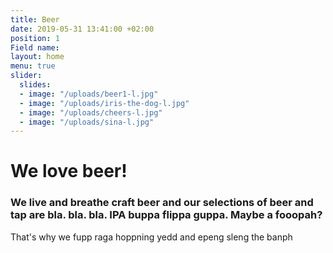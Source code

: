 ```yaml
---
title: Beer
date: 2019-05-31 13:41:00 +02:00
position: 1
Field name: 
layout: home
menu: true
slider:
  slides:
  - image: "/uploads/beer1-l.jpg"
  - image: "/uploads/iris-the-dog-l.jpg"
  - image: "/uploads/cheers-l.jpg"
  - image: "/uploads/sina-l.jpg"
---
```


# We love beer!

### We live and breathe craft beer and our selections of beer and tap are bla. bla. bla. IPA buppa flippa guppa. Maybe a fooopah?

That's why we fupp raga hoppning yedd and epeng sleng the banph

<div id="beers">
  <div id="menu-container"></div>
  <script type="text/javascript">
    !function(e,n){var t=document.createElement("script"),a=document.getElementsByTagName("script")[0];t.async=1,a.parentNode.insertBefore(t,a),t.onload=t.onreadystatechange=function(e,a){(a||!t.readyState||/loaded|complete/.test(t.readyState))&&(t.onload=t.onreadystatechange=null,t=void 0,a||n&&n())},t.src=e}("https://embed-menu-preloader.untappdapi.com/embed-menu-preloader.min.js",function(){PreloadEmbedMenu("menu-container",25908,99278)});
  </script>
</div>

